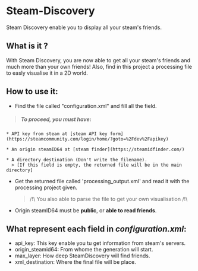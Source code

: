 # Steam-Discovery
Steam Discovery enable you to display all your steam's friends.

## What is it ?

With Steam Discovery, you are now able to get all your steam's friends and much more than your own friends!
Also, find in this project a processing file to easly visualise it in a 2D world.

## How to use it:
* Find the file called "configuration.xml" and fill all the field.

> ##### ***To proceed, you must have:***

    * API key from steam at [steam API key form](https://steamcommunity.com/login/home/?goto=%2Fdev%2Fapikey)
    
    * An origin steamID64 at [steam finder](https://steamidfinder.com/)
    
    * A directory destination (Don't write the filename).
      > [If this field is empty, the returned file will be in the main directory] 

* Get the returned file called 'processing_output.xml' and read it with the processing project given.
  > /!\ You also able to parse the file to get your own visualisation /!\
  
* Origin steamID64 must be __public__, or __able to read friends__.

## What represent each field in _configuration.xml_:

* api_key: This key enable you tu get information from steam's servers.
* origin_steamid64: From whome the generation will start.
* max_layer: How deep SteamDiscovery will find friends.
* xml_destination: Where the final file will be place.
